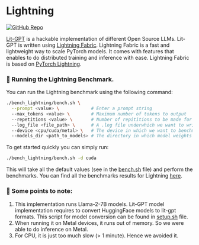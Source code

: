 # Lightning

[![GitHub Repo](https://img.shields.io/badge/github-%23121011.svg?style=for-the-badge&logo=github&logoColor=white)](https://github.com/Lightning-AI/lit-gpt) &nbsp;

[Lit-GPT](https://github.com/Lightning-AI/lit-gpt) is a hackable implementation of different Open Source LLMs. Lit-GPT is written using [Lightning Fabric](https://lightning.ai/docs/fabric/stable/). Lightning Fabric is a fast and lightweight way to scale PyTorch models. It comes with features that enables to do distributed training and inference with ease. Lightning Fabric is based on [PyTorch Lightning](https://lightning.ai/docs/pytorch/stable/starter/introduction.html).


### 🚀 Running the Lightning Benchmark.

You can run the Lightning benchmark using the following command:

```bash
./bench_lightning/bench.sh \
  --prompt <value> \            # Enter a prompt string
  --max_tokens <value> \        # Maximum number of tokens to output
  --repetitions <value> \       # Number of repititions to be made for the prompt.
  --log_file <file_path> \      # A .log file underwhich we want to write the results.
  --device <cpu/cuda/metal> \   # The device in which we want to benchmark.
  --models_dir <path_to_models> # The directory in which model weights are present
```

To get started quickly you can simply run:

```bash
./bench_lightning/bench.sh -d cuda
```
This will take all the default values (see in the [bench.sh](/bench_lightning/bench.sh) file) and perform the benchmarks. You can find all the benchmarks results for Lightning [here](/docs/llama2.md).


### 👀 Some points to note:

1. This implementation runs Llama-2-7B models. Lit-GPT model implementation requires to convert HuggingFace models to lit-gpt formats. This script for model conversion can be found in [setup.sh](/bench_lightning/setup.sh) file.
2. When running it on Metal devices, it runs out of memory. So we were able to do inference on Metal.
3. For CPU, it is just too much slow (> 1 minute). Hence we avoided it.
